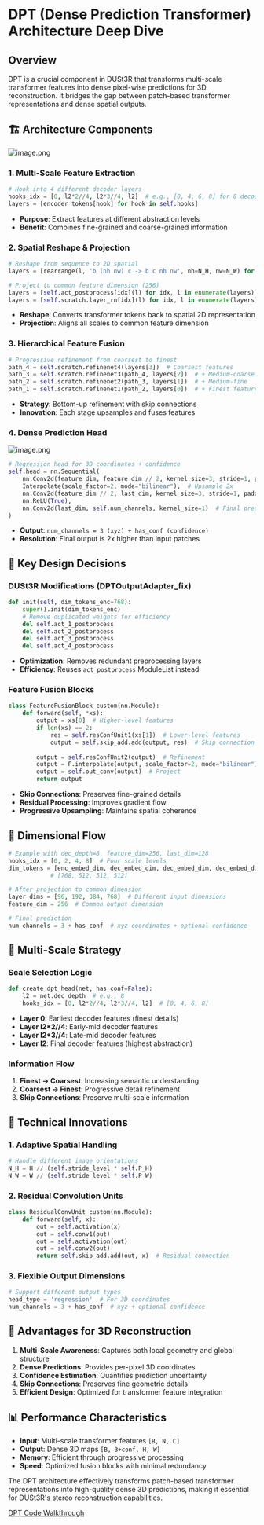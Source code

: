 # DPT (Dense Prediction Transformer) Architecture Deep Dive

## Overview
DPT is a crucial component in DUSt3R that transforms multi-scale transformer features into dense pixel-wise predictions for 3D reconstruction. It bridges the gap between patch-based transformer representations and dense spatial outputs.

## 🏗️ **Architecture Components**
![image.png](images/DPT%20Vision%20Transformers%20for%20Dense%20Prediction%201ba71bdab3cf80f88a58f9790775a2fc/image.png)


### 1. **Multi-Scale Feature Extraction**
```python
# Hook into 4 different decoder layers
hooks_idx = [0, l2*2//4, l2*3//4, l2]  # e.g., [0, 4, 6, 8] for 8 decoder layers
layers = [encoder_tokens[hook] for hook in self.hooks]
```
- **Purpose**: Extract features at different abstraction levels
- **Benefit**: Combines fine-grained and coarse-grained information

### 2. **Spatial Reshape & Projection**
```python
# Reshape from sequence to 2D spatial
layers = [rearrange(l, 'b (nh nw) c -> b c nh nw', nh=N_H, nw=N_W) for l in layers]

# Project to common feature dimension (256)
layers = [self.act_postprocess[idx](l) for idx, l in enumerate(layers)]
layers = [self.scratch.layer_rn[idx](l) for idx, l in enumerate(layers)]
```
- **Reshape**: Converts transformer tokens back to spatial 2D representation
- **Projection**: Aligns all scales to common feature dimension

### 3. **Hierarchical Feature Fusion**
```python
# Progressive refinement from coarsest to finest
path_4 = self.scratch.refinenet4(layers[3])  # Coarsest features
path_3 = self.scratch.refinenet3(path_4, layers[2])  # + Medium-coarse
path_2 = self.scratch.refinenet2(path_3, layers[1])  # + Medium-fine  
path_1 = self.scratch.refinenet1(path_2, layers[0])  # + Finest features
```
- **Strategy**: Bottom-up refinement with skip connections
- **Innovation**: Each stage upsamples and fuses features

### 4. **Dense Prediction Head**
![image.png](images/DPT%20Vision%20Transformers%20for%20Dense%20Prediction%201ba71bdab3cf80f88a58f9790775a2fc/image%207.png)

```python
# Regression head for 3D coordinates + confidence
self.head = nn.Sequential(
    nn.Conv2d(feature_dim, feature_dim // 2, kernel_size=3, stride=1, padding=1),
    Interpolate(scale_factor=2, mode="bilinear"),  # Upsample 2x
    nn.Conv2d(feature_dim // 2, last_dim, kernel_size=3, stride=1, padding=1),
    nn.ReLU(True),
    nn.Conv2d(last_dim, self.num_channels, kernel_size=1)  # Final prediction
)
```
- **Output**: `num_channels = 3 (xyz) + has_conf (confidence)`
- **Resolution**: Final output is 2x higher than input patches

## 🔧 **Key Design Decisions**

### DUSt3R Modifications (DPTOutputAdapter_fix)
```python
def init(self, dim_tokens_enc=768):
    super().init(dim_tokens_enc)
    # Remove duplicated weights for efficiency
    del self.act_1_postprocess
    del self.act_2_postprocess  
    del self.act_3_postprocess
    del self.act_4_postprocess
```
- **Optimization**: Removes redundant preprocessing layers
- **Efficiency**: Reuses `act_postprocess` ModuleList instead

### Feature Fusion Blocks
```python
class FeatureFusionBlock_custom(nn.Module):
    def forward(self, *xs):
        output = xs[0]  # Higher-level features
        if len(xs) == 2:
            res = self.resConfUnit1(xs[1])  # Lower-level features
            output = self.skip_add.add(output, res)  # Skip connection
        
        output = self.resConfUnit2(output)  # Refinement
        output = F.interpolate(output, scale_factor=2, mode="bilinear")  # Upsample
        output = self.out_conv(output)  # Project
        return output
```
- **Skip Connections**: Preserves fine-grained details
- **Residual Processing**: Improves gradient flow
- **Progressive Upsampling**: Maintains spatial coherence

## 📏 **Dimensional Flow**

```python
# Example with dec_depth=8, feature_dim=256, last_dim=128
hooks_idx = [0, 2, 4, 8]  # Four scale levels
dim_tokens = [enc_embed_dim, dec_embed_dim, dec_embed_dim, dec_embed_dim]
            # [768, 512, 512, 512]

# After projection to common dimension
layer_dims = [96, 192, 384, 768]  # Different input dimensions
feature_dim = 256  # Common output dimension

# Final prediction
num_channels = 3 + has_conf  # xyz coordinates + optional confidence
```

## 🎯 **Multi-Scale Strategy**

### Scale Selection Logic
```python
def create_dpt_head(net, has_conf=False):
    l2 = net.dec_depth  # e.g., 8
    hooks_idx = [0, l2*2//4, l2*3//4, l2]  # [0, 4, 6, 8]
```
- **Layer 0**: Earliest decoder features (finest details)
- **Layer l2*2//4**: Early-mid decoder features  
- **Layer l2*3//4**: Late-mid decoder features
- **Layer l2**: Final decoder features (highest abstraction)

### Information Flow
1. **Finest → Coarsest**: Increasing semantic understanding
2. **Coarsest → Finest**: Progressive detail refinement
3. **Skip Connections**: Preserve multi-scale information

## 🔬 **Technical Innovations**

### 1. **Adaptive Spatial Handling**
```python
# Handle different image orientations
N_H = H // (self.stride_level * self.P_H)
N_W = W // (self.stride_level * self.P_W)
```

### 2. **Residual Convolution Units**
```python
class ResidualConvUnit_custom(nn.Module):
    def forward(self, x):
        out = self.activation(x)
        out = self.conv1(out)
        out = self.activation(out)  
        out = self.conv2(out)
        return self.skip_add.add(out, x)  # Residual connection
```

### 3. **Flexible Output Dimensions**
```python
# Support different output types
head_type = 'regression'  # For 3D coordinates
num_channels = 3 + has_conf  # xyz + optional confidence
```

## 🚀 **Advantages for 3D Reconstruction**

1. **Multi-Scale Awareness**: Captures both local geometry and global structure
2. **Dense Predictions**: Provides per-pixel 3D coordinates
3. **Confidence Estimation**: Quantifies prediction uncertainty
4. **Skip Connections**: Preserves fine geometric details
5. **Efficient Design**: Optimized for transformer feature integration

## 📊 **Performance Characteristics**

- **Input**: Multi-scale transformer features `[B, N, C]`
- **Output**: Dense 3D maps `[B, 3+conf, H, W]`
- **Memory**: Efficient through progressive processing
- **Speed**: Optimized fusion blocks with minimal redundancy

The DPT architecture effectively transforms patch-based transformer representations into high-quality dense 3D predictions, making it essential for DUSt3R's stereo reconstruction capabilities.

[DPT Code Walkthrough](dpt_code_walkthrough.md)
